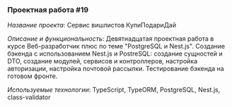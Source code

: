 ### Проектная работа #19

*Название проекта*: Сервис вишлистов КупиПодариДай

*Описание и функциональность*: Девятнадцатая проектная работа в курсе Веб-разработчик плюс по теме "PostgreSQL и Nest.js". Создание бэкенда с использованием Nest.js и PostreSQL: создание сущностей и DTO, создание модулей, сервисов и контроллеров, настройка авторизации, настройка почтовой рассылки. Тестирование бэкенда на готовом фронте.

*Используемые технологии*: TypeScript, TypeORM, PostgreSQL, Nest.js, class-validator

